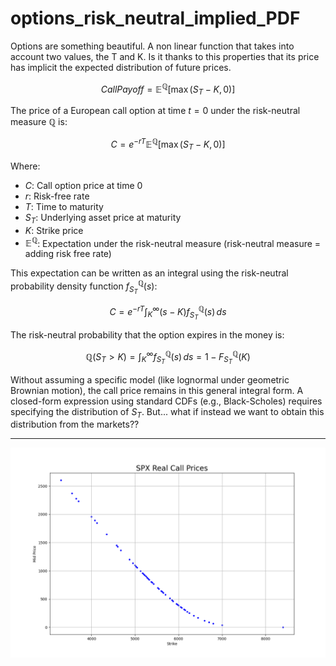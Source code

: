# options_risk_neutral_implied_PDF

Options are something beautiful. A non linear function that takes into account two values, the T and K. Is it thanks to this properties that its price has implicit the expected distribution of future prices.

$$
Call Payoff = \mathbb{E}^{\mathbb{Q}}[\max(S_T - K, 0)]
$$

The price of a European call option at time $t = 0$ under the risk-neutral measure $\mathbb{Q}$ is:

$$
C = e^{-rT} \mathbb{E}^{\mathbb{Q}}[\max(S_T - K, 0)]
$$

Where:  
- $C$: Call option price at time 0  
- $r$: Risk-free rate  
- $T$: Time to maturity  
- $S_T$: Underlying asset price at maturity  
- $K$: Strike price  
- $\mathbb{E}^{\mathbb{Q}}$: Expectation under the risk-neutral measure (risk-neutral measure = adding risk free rate)


This expectation can be written as an integral using the risk-neutral probability density function $f_{S_T}^{\mathbb{Q}}(s)$:

$$
C = e^{-rT} \int_K^{\infty} (s - K) f_{S_T}^{\mathbb{Q}}(s) \, ds
$$

The risk-neutral probability that the option expires in the money is:

$$
\mathbb{Q}(S_T > K) = \int_K^{\infty} f_{S_T}^{\mathbb{Q}}(s) \, ds = 1 - F_{S_T}^{\mathbb{Q}}(K)
$$

Without assuming a specific model (like lognormal under geometric Brownian motion), the call price remains in this general integral form. A closed-form expression using standard CDFs (e.g., Black-Scholes) requires specifying the distribution of $S_T$. But... what if instead we want to obtain this distribution from the markets??

---

![Simulation Animation](option_analysis_animation.gif)
